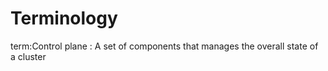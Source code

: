 # Terminology

term:Control plane
:    A set of components that manages the overall state of a cluster

<!--Use the following syntax to refer to the terminology entry:
<term:Control plane> or <term:Control plane|custom wording>

Keep in mind that the entries are case-sensitive. So, specify the terminology entry as it is on the terminology page.
-->